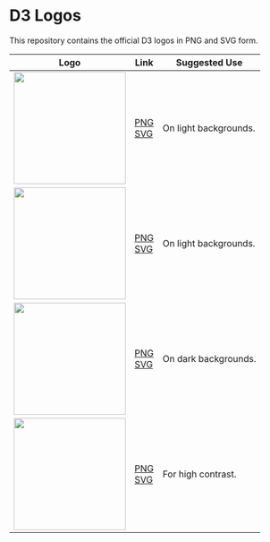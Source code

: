 # D3 Logos

This repository contains the official D3 logos in PNG and SVG form.

| Logo                                                                                                    | Link                                                                                                                                                | Suggested Use         |
|---------------------------------------------------------------------------------------------------------|-----------------------------------------------------------------------------------------------------------------------------------------------------|-----------------------|
| <img src="https://raw.githubusercontent.com/d3/d3-logo/master/d3.png" width="200" height="200">         | [PNG](https://raw.githubusercontent.com/d3/d3-logo/master/d3.png)        <br>[SVG](https://raw.githubusercontent.com/d3/d3-logo/master/d3.svg)         | On light backgrounds. |
| <img src="https://raw.githubusercontent.com/d3/d3-logo/master/d3-black.png" width="200" height="200">   | [PNG](https://raw.githubusercontent.com/d3/d3-logo/master/d3-black.png)  <br>[SVG](https://raw.githubusercontent.com/d3/d3-logo/master/d3-black.svg)   | On light backgrounds. |
| <img src="https://raw.githubusercontent.com/d3/d3-logo/master/d3-white.png" width="200" height="200">   | [PNG](https://raw.githubusercontent.com/d3/d3-logo/master/d3-white.png)  <br>[SVG](https://raw.githubusercontent.com/d3/d3-logo/master/d3-white.svg)   | On dark backgrounds.  |
| <img src="https://raw.githubusercontent.com/d3/d3-logo/master/d3-outline.png" width="200" height="200"> | [PNG](https://raw.githubusercontent.com/d3/d3-logo/master/d3-outline.png)<br>[SVG](https://raw.githubusercontent.com/d3/d3-logo/master/d3-outline.svg) | For high contrast.    |
